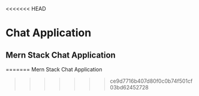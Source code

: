 <<<<<<< HEAD
# Chat Application

## Mern Stack Chat Application
=======
Mern Stack Chat Application
>>>>>>> ce9d7716b407d80f0c0b74f501cf03bd62452728
